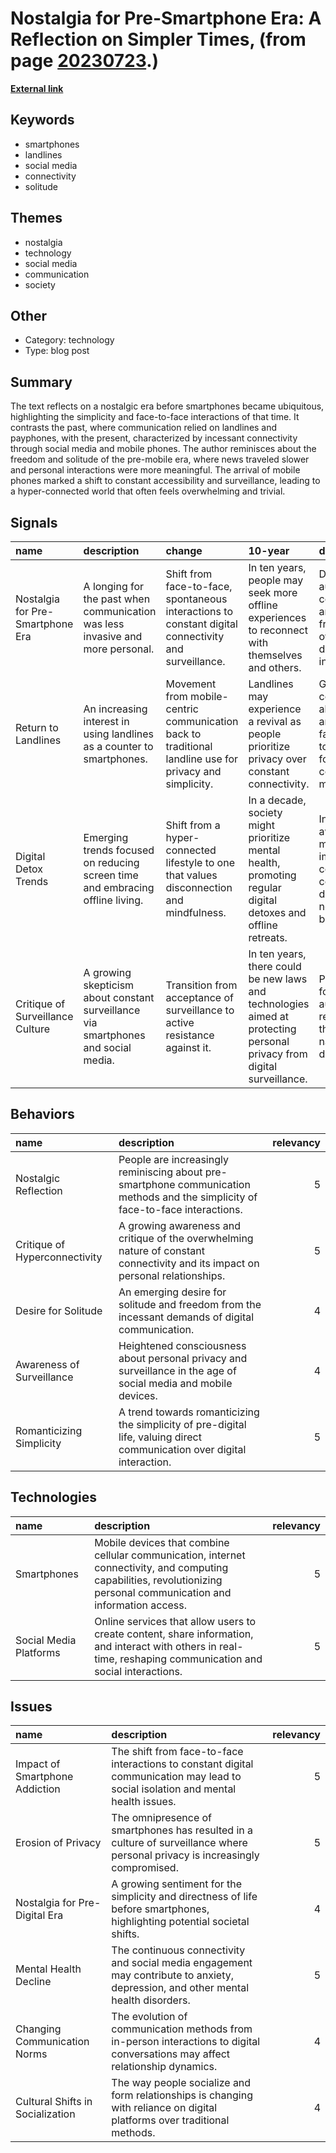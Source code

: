 # __Nostalgia for Pre-Smartphone Era: A Reflection on Simpler Times__, (from page [20230723](https://kghosh.substack.com/p/20230723).)

__[External link](https://www.newsletter.co.uk/heritage-and-retro/retro/nostalgia-the-age-of-innocence-before-smartphones-became-endemic-3345844)__



## Keywords

* smartphones
* landlines
* social media
* connectivity
* solitude

## Themes

* nostalgia
* technology
* social media
* communication
* society

## Other

* Category: technology
* Type: blog post

## Summary

The text reflects on a nostalgic era before smartphones became ubiquitous, highlighting the simplicity and face-to-face interactions of that time. It contrasts the past, where communication relied on landlines and payphones, with the present, characterized by incessant connectivity through social media and mobile phones. The author reminisces about the freedom and solitude of the pre-mobile era, where news traveled slower and personal interactions were more meaningful. The arrival of mobile phones marked a shift to constant accessibility and surveillance, leading to a hyper-connected world that often feels overwhelming and trivial.

## Signals

| name                             | description                                                                        | change                                                                                                  | 10-year                                                                                                                | driving-force                                                                                                 |   relevancy |
|:---------------------------------|:-----------------------------------------------------------------------------------|:--------------------------------------------------------------------------------------------------------|:-----------------------------------------------------------------------------------------------------------------------|:--------------------------------------------------------------------------------------------------------------|------------:|
| Nostalgia for Pre-Smartphone Era | A longing for the past when communication was less invasive and more personal.     | Shift from face-to-face, spontaneous interactions to constant digital connectivity and surveillance.    | In ten years, people may seek more offline experiences to reconnect with themselves and others.                        | Desire for authentic connections and a break from overwhelming digital interactions.                          |           4 |
| Return to Landlines              | An increasing interest in using landlines as a counter to smartphones.             | Movement from mobile-centric communication back to traditional landline use for privacy and simplicity. | Landlines may experience a revival as people prioritize privacy over constant connectivity.                            | Growing concerns about privacy and digital fatigue leading to a preference for simpler communication methods. |           3 |
| Digital Detox Trends             | Emerging trends focused on reducing screen time and embracing offline living.      | Shift from a hyper-connected lifestyle to one that values disconnection and mindfulness.                | In a decade, society might prioritize mental health, promoting regular digital detoxes and offline retreats.           | Increased awareness of mental health impacts from constant connectivity driving the need for digital breaks.  |           5 |
| Critique of Surveillance Culture | A growing skepticism about constant surveillance via smartphones and social media. | Transition from acceptance of surveillance to active resistance against it.                             | In ten years, there could be new laws and technologies aimed at protecting personal privacy from digital surveillance. | Public demand for privacy and autonomy in response to the pervasive nature of digital tracking.               |           4 |

## Behaviors

| name                          | description                                                                                                                     |   relevancy |
|:------------------------------|:--------------------------------------------------------------------------------------------------------------------------------|------------:|
| Nostalgic Reflection          | People are increasingly reminiscing about pre-smartphone communication methods and the simplicity of face-to-face interactions. |           5 |
| Critique of Hyperconnectivity | A growing awareness and critique of the overwhelming nature of constant connectivity and its impact on personal relationships.  |           5 |
| Desire for Solitude           | An emerging desire for solitude and freedom from the incessant demands of digital communication.                                |           4 |
| Awareness of Surveillance     | Heightened consciousness about personal privacy and surveillance in the age of social media and mobile devices.                 |           4 |
| Romanticizing Simplicity      | A trend towards romanticizing the simplicity of pre-digital life, valuing direct communication over digital interaction.        |           5 |

## Technologies

| name                   | description                                                                                                                                                           |   relevancy |
|:-----------------------|:----------------------------------------------------------------------------------------------------------------------------------------------------------------------|------------:|
| Smartphones            | Mobile devices that combine cellular communication, internet connectivity, and computing capabilities, revolutionizing personal communication and information access. |           5 |
| Social Media Platforms | Online services that allow users to create content, share information, and interact with others in real-time, reshaping communication and social interactions.        |           5 |

## Issues

| name                             | description                                                                                                                       |   relevancy |
|:---------------------------------|:----------------------------------------------------------------------------------------------------------------------------------|------------:|
| Impact of Smartphone Addiction   | The shift from face-to-face interactions to constant digital communication may lead to social isolation and mental health issues. |           5 |
| Erosion of Privacy               | The omnipresence of smartphones has resulted in a culture of surveillance where personal privacy is increasingly compromised.     |           5 |
| Nostalgia for Pre-Digital Era    | A growing sentiment for the simplicity and directness of life before smartphones, highlighting potential societal shifts.         |           4 |
| Mental Health Decline            | The continuous connectivity and social media engagement may contribute to anxiety, depression, and other mental health disorders. |           5 |
| Changing Communication Norms     | The evolution of communication methods from in-person interactions to digital conversations may affect relationship dynamics.     |           4 |
| Cultural Shifts in Socialization | The way people socialize and form relationships is changing with reliance on digital platforms over traditional methods.          |           4 |